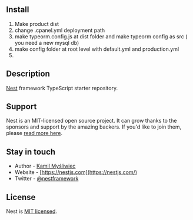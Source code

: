 ## Install
1. Make product dist
2. change .cpanel.yml deployment path
3. make typeorm.config.js at dist folder and make typeorm config as src ( you need a new mysql db)
4. make config folder at root level with default.yml and production.yml
5. 
## Description

[Nest](https://github.com/nestjs/nest) framework TypeScript starter repository.

## Support

Nest is an MIT-licensed open source project. It can grow thanks to the sponsors and support by the amazing backers. If you'd like to join them, please [read more here](https://docs.nestjs.com/support).

## Stay in touch

- Author - [Kamil Myśliwiec](https://kamilmysliwiec.com)
- Website - [https://nestjs.com](https://nestjs.com/)
- Twitter - [@nestframework](https://twitter.com/nestframework)

## License

Nest is [MIT licensed](LICENSE).

